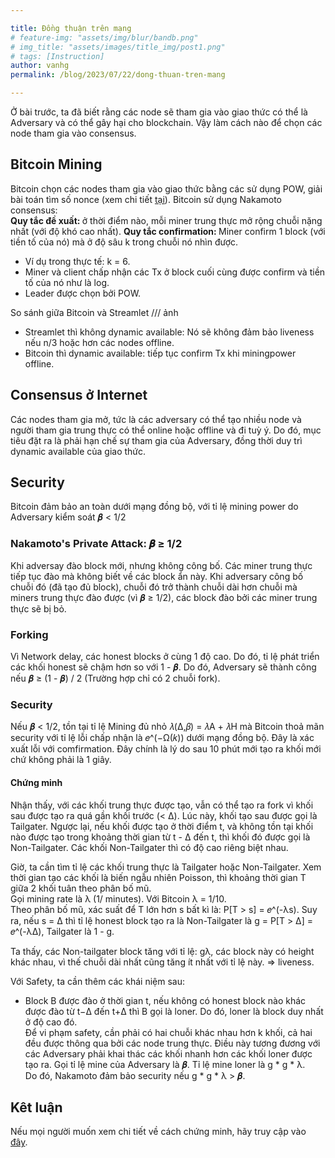 ```yaml
---

title: Đồng thuận trên mạng
# feature-img: "assets/img/blur/bandb.png"
# img_title: "assets/images/title_img/post1.png"
# tags: [Instruction]
author: vanhg
permalink: /blog/2023/07/22/dong-thuan-tren-mang

---
```

Ở bài trước, ta đã biết rằng các node sẽ tham gia vào giao thức có thể là Adversary và có thể gây hại cho blockchain. Vậy làm cách nào để chọn các node tham gia vào consensus.

## Bitcoin Mining
Bitcoin chọn các nodes tham gia vào giao thức bằng các sử dụng POW, giải bài toán tìm số nonce (xem chi tiết [tại](http://127.0.0.1:4000/blog/2023/07/20/cau-tao-block-va-pow)). 
Bitcoin sử dụng Nakamoto consensus: <br> 
<strong> Quy tắc đề xuất: </strong> ở thời điểm nào, mỗi miner trung thực mở rộng chuỗi nặng nhất (với độ khó cao nhất).
<strong> Quy tắc confirmation: </strong> Miner confirm 1 block (với tiền tố của nó) mà ở độ sâu k trong chuỗi nó nhìn được.
- Ví dụ trong thực tế: k = 6.
- Miner và client chấp nhận các Tx ở block cuối cùng được confirm và tiền tố của nó như là log. 
- Leader được chọn bởi POW.

So sánh giữa Bitcoin và Streamlet /// ảnh <br>
- Streamlet thì không dynamic available: Nó sẽ không đảm bảo liveness nếu n/3 hoặc hơn các nodes offline.
- Bitcoin thì dynamic available: tiếp tục confirm Tx khi miningpower offline. <br>

## Consensus ở Internet
Các nodes tham gia mở, tức là các adversary có thể tạo nhiều node và người tham gia trung thực có thể online hoặc offline và đi tuỳ ý. Do đó, mục tiêu đặt ra là phải hạn chế sự tham gia của Adversary, đồng thời duy trì dynamic available của giao thức.

## Security
Bitcoin đảm bảo an toàn dưới mạng đồng bộ, với tỉ lệ mining power do Adversary kiểm soát 𝜷 < 1/2

### Nakamoto's Private Attack: 𝜷 ≥ 1/2
Khi adversay đào block mới, nhưng không công bố. Các miner trung thực tiếp tục đào mà không biết về các block ẩn này. Khi adversary công bố chuỗi đó (đã tạo đủ block), chuỗi đó trở thành chuỗi dài hơn chuỗi mà miners trung thực đào được (vì 𝜷 ≥ 1/2), các block đào bởi các miner trung thực sẽ bị bỏ.
### Forking
Vì Network delay, các honest blocks ở cùng 1 độ cao. Do đó, tỉ lệ phát triển các khối honest sẽ chậm hơn so với 1 - 𝜷. Do đó, Adversary sẽ thành công nếu 𝜷 ≥ (1 - 𝜷) / 2 (Trường hợp chỉ có 2 chuỗi fork).
### Security
Nếu 𝜷 < 1/2, tồn tại tỉ lệ Mining đủ nhỏ 𝜆(Δ,𝛽) = 𝜆A + 𝜆H mà Bitcoin thoả mãn security với tỉ lệ lỗi chấp nhận là 𝑒^(−Ω(𝑘)) dưới mạng đồng bộ. Đây là xác xuất lỗi với comfirmation. Đây chính là lý do sau 10 phút mới tạo ra khối mới chứ không phải là 1 giây.

#### Chứng minh
Nhận thấy, với các khối trung thực được tạo, vẫn có thể tạo ra fork vì khối sau được tạo ra quá gần khối trước (< Δ). Lúc này, khối tạo sau được gọi là Tailgater. Ngược lại, nếu khối được tạo ở thời điểm t, và không tồn tại khối nào được tạo trong khoảng thời gian từ t - Δ đến t, thì khối đó được gọi là Non-Tailgater. Các khối Non-Tailgater thì có độ cao riêng biệt nhau. 

Giờ, ta cần tìm tỉ lệ các khối trung thực là Tailgater hoặc Non-Tailgater. Xem thời gian tạo các khối là biến ngẫu nhiên Poisson, thì khoảng thời gian T giữa 2 khối tuân theo phân bố mũ. <br> 
Gọi mining rate là λ (1/ minutes). Với Bitcoin λ = 1/10.<br>
Theo phân bố mũ, xác suất để T lớn hơn s bất kì là: P[T > s] = 𝑒^(-λs). Suy ra, nếu s = Δ thì tỉ lệ honest block tạo ra là Non-Tailgater là g = P[T > Δ] =  𝑒^(-λΔ), Tailgater là 1 - g.

Ta thấy, các Non-tailgater block tăng với tỉ lệ: gλ, các block này có height khác nhau, vì thế chuỗi dài nhất cũng tăng ít nhất với tỉ lệ này. => liveness.

Với Safety, ta cần thêm các khái niệm sau: 
- Block B được đào ở thời gian t, nếu không có honest block nào khác được đào từ t−Δ đến t+Δ thì B gọi là loner. Do đó, loner là block duy nhất ở độ cao đó. <br>
Để vi phạm safety, cần phải có hai chuỗi khác nhau hơn k khối, cả hai đều được thông qua bởi các node trung thực. Điều này tương đương với các Adversary phải khai thác các khối nhanh hơn các khối loner được tạo ra. Gọi tỉ lệ mine của Adversary là 𝜷. Tỉ lệ mine loner là g * g * λ. <br> Do đó, Nakamoto đảm bảo security nếu g * g * λ > 𝜷. 

## Kêt luận
Nếu mọi người muốn xem chi tiết về cách chứng minh, hãy truy cập vào [đây](https://eprint.iacr.org/2019/943.pdf).
